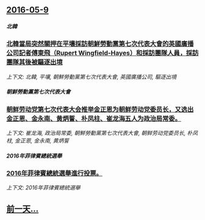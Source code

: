 ## [2016-05-9](/news/2016/05/9/index.md)

##### 北韓
### [北韓當局突然關押在平壤採訪朝鮮勞動黨第七次代表大會的英國廣播公司記者傅東飛（Rupert Wingfield-Hayes）和採訪團隊人員，採訪團隊其後被驅逐出境](/news/2016/05/9/北韓當局突然關押在平壤採訪朝鮮勞動黨第七次代表大會的英國廣播公司記者傅東飛-Rupert-Wingfield-Hayes.md)
_上下文: 北韓, 平壤, 朝鮮勞動黨第七次代表大會, 英國廣播公司, 驅逐出境_

##### 朝鮮勞動黨第七次代表大會
### [朝鲜劳动党第七次代表大会推举金正恩为朝鲜劳动党委员长，又选出金正恩、金永南、黄炳誓、朴凤柱、崔龙海五人为政治局常委。 ](/news/2016/05/9/朝鲜劳动党第七次代表大会推举金正恩为朝鲜劳动党委员长-又选出金正恩-金永南-黄炳誓-朴凤柱-崔龙海五人为政治局常委.md)
_上下文: 崔龙海, 政治局常委, 朝鮮勞動黨第七次代表大會, 朝鲜劳动党委员长, 朴凤柱, 金正恩, 金永南, 黄炳誓_

##### 2016年菲律賓總統選舉
### [2016年菲律賓總統選舉進行投票。 ](/news/2016/05/9/2016年菲律賓總統選舉進行投票.md)
_上下文: 2016年菲律賓總統選舉_

## [前一天...](/news/2016/05/6/index.md)

